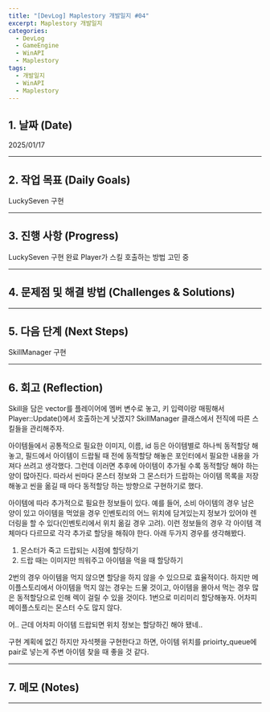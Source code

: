 ```yaml
---
title: "[DevLog] Maplestory 개발일지 #04"
excerpt: Maplestory 개발일지
categories:
  - DevLog
  - GameEngine
  - WinAPI
  - Maplestory
tags:
  - 개발일지
  - WinAPI
  - Maplestory
---
```

## 1. 날짜 (Date)

2025/01/17

---

## 2. 작업 목표 (Daily Goals)

LuckySeven 구현

---

## 3. 진행 사항 (Progress)

LuckySeven 구현 완료
Player가 스킬 호출하는 방법 고민 중

---

## 4. 문제점 및 해결 방법 (Challenges & Solutions)



---

## 5. 다음 단계 (Next Steps)

SkillManager 구현

---

## 6. 회고 (Reflection)

Skill을 담은 vector를 플레이어에 멤버 변수로 놓고, 키 입력이랑 매핑해서 Player::Update()에서 호출하는게 낫겠지? SkillManager 클래스에서 전직에 따른 스킬들을 관리해주자.

아이템들에서 공통적으로 필요한 이미지, 이름, id 등은 아이템별로 하나씩 동적할당 해놓고, 필드에서 아이템이 드랍될 때 전에 동적할당 해놓은 포인터에서 필요한 내용을 가져다 쓰려고 생각했다. 그런데 이러면 추후에 아이템이 추가될 수록 동적할당 해야 하는 양이 많아진다. 따라서 씬마다 몬스터 정보와 그 몬스터가 드랍하는 아이템 목록을 저장해놓고 씬을 옮길 때 마다 동적할당 하는 방향으로 구현하기로 했다.

아이템에 따라 추가적으로 필요한 정보들이 있다. 예를 들어, 소비 아이템의 경우 남은 양이 있고 아이템을 먹었을 경우 인벤토리의 어느 위치에 담겨있는지 정보가 있어야 렌더링을 할 수 있다(인벤토리에서 위치 옮길 경우 고려). 이런 정보들의 경우 각 아이템 객체마다 다르므로 각각 추가로 할당을 해줘야 한다. 아래 두가지 경우를 생각해봤다.

1. 몬스터가 죽고 드랍되는 시점에 할당하기
2. 드랍 때는 이미지만 띄워주고 아이템을 먹을 때 할당하기

2번의 경우 아이템을 먹지 않으면 할당을 하지 않을 수 있으므로 효율적이다. 하지만 메이플스토리에서 아이템을 먹지 않는 경우는 드물 것이고, 아이템을 몰아서 먹는 경우 많은 동적할당으로 인해 렉이 걸릴 수 있을 것이다. 1번으로 미리미리 할당해놓자. 어차피 메이플스토리는 몬스터 수도 많지 않다.

어.. 근데 어차피 아이템 드랍되면 위치 정보는 할당하긴 해야 됐네..

구현 계획에 없긴 하지만 자석펫을 구현한다고 하면, 아이템 위치를 prioirty_queue에 pair로 넣는게 주변 아이템 찾을 때 좋을 것 같다.

---

## 7. 메모 (Notes)


---

